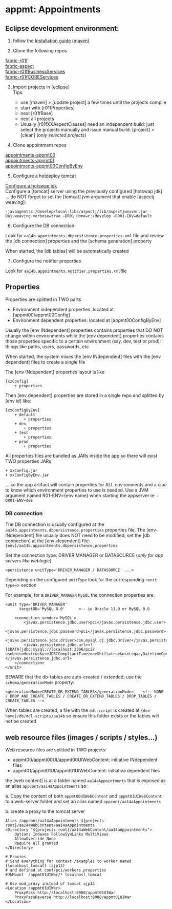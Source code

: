 # appmt: Appointments

## Eclipse development environment:

1. follow the [Installation guide (maven)](https://github.com/opendata-euskadi/fabric-r01f/blob/master/docs/eclipse/install/eclipse_maven_install.md9)

2. Clone the following repos

[fabric-r01f](https://github.com/opendata-euskadi/fabric-r01f.git)  
[fabric-aspect](https://github.com/opendata-euskadi/fabric-aspect.git)  
[fabric-r01fBusinessServices](https://github.com/opendata-euskadi/fabric-r01fBusinessServices.git)  
[fabric-r01fCOREServices](https://github.com/opendata-euskadi/fabric-r01fCOREServices.git)  

3. Import projects in [eclipse]  
Tips:  
	- use [maven] > [update project] a few times until the projects compile  
	- start with [r01fProperties]  
	- next [r01fBase]   
	- next all projects  
	- Usually [r01fXXAspectClasses] need an independent build: just select the projects manually and issue manual build: [project] > [clean] (*only selected projects*) 
	
	
4. Clone appointment repos

[appointments-appmt00](https://github.com/opendata-euskadi/appointments-appmt00.git)  
[appointments-appmt01](https://github.com/opendata-euskadi/appointments-appmt01.git)  
[appointments-appmt00ConfigByEnv](https://github.com/opendata-euskadi/appointments-appmt00ConfigByEnv.git)
	
5. Configure a hotdeploy tomcat

[Configure a hotswap jdk](https://github.com/opendata-euskadi/fabric-r01f/blob/master/docs/java/java-hotswap.md)  
Configure a [tomcat] server using the previously configured [hotswap jdk]  
... do NOT forget to set the [tomcat] jvm argument that enable [aspectj weaving]:

    -javaagent:c:/develop/local-libs/aspectj/lib/aspectjweaver.jar -Daj.weaving.verbose=true -DR01_Home=c:/develop -DR01-ENV=default

6. Configure the DB connection

Look for `aa14b.appointments.dbpersistence.properties.xml` file and review the [db connection] properties and the [schema generation] property  

When started, the [db tables] will be automatically created

7. Configure the notifier properties

Look for `aa14b.appointments.notifier.properties.xml`file 



## Properties

Properties are splitted in TWO parts  
- Environment independent properties: located at [appmt00/appmt00Config]  
- Environment dependent properties: located at [appmt00ConfigByEnv]  

Usually the [env INdependent] properties contains properties that DO NOT change within environments while the [env dependent] properties contains those properties specific to a certain environment (say, dev, test or prod): things like paths, users, passwords, etc

When started, the system _mixes_ the [env INdependent] files with the [env dependent] files to create a single file

The [env INdependent] properties layout is like

	[xxConfig]
		+ properties
	
Then [env dependent] properties are stored in a single repo and splitted by [env id] like:

	[xxConfigByEnv]
		+ default
			+ properties
		+ des
			+ properties
		+ test
			+ properties
		+ prod
			+ properties

All properties files are bundled as JARs inside the app so there will exist TWO properties JARs

	+ xxConfig.jar 
	+ xxConfigByEnv.jar

... so the app artifact will contain properties for ALL environments and a _clue_ to know which environment properties to use is needed. Use a JVM argument named R01-ENV={env name} when starting the appserver ie: `-DR01-ENV=des`

### DB connection

The DB connection is usually configured at the `aa14b.appointments.dbpersistence.properties` properties file.
The [env-INdependent] file usually does NOT need to be modified; set the [db connection] at the [env-dependent] file: `{env}/aa14b.appointments.dbpersistence.properties`

Set the connection type: DRIVER MANAGER or DATASOURCE (_only for app servers like weblogic_)

	<persistence unitType='DRIVER_MANAGER / DATASOURCE' ...>

Depending on the configured `unitType` look for the corresponding `<unit type=`> section

For example, for a `DRIVER_MANAGER` `MySQL` the connection properties are:

	<unit type='DRIVER_MANAGER'
		  targetDB='MySQL 8.0'		<-- ie Oracle 11.0 or MySQL 8.0

		<connection vendor='MySQL'>
			<javax.persistence.jdbc.user>pci</javax.persistence.jdbc.user>
			<javax.persistence.jdbc.password>pci</javax.persistence.jdbc.password>
			<javax.persistence.jdbc.driver>com.mysql.cj.jdbc.Driver</javax.persistence.jdbc.driver>
			<javax.persistence.jdbc.url><![CDATA[jdbc:mysql://localhost:3306/pci?useUnicode=true&useJDBCCompliantTimezoneShift=true&useLegacyDatetimeCode=false&serverTimezone=UTC]]></javax.persistence.jdbc.url>
		</connection>
	</unit>

BEWARE that the db-tables are auto-created / extended; use the `schema/generationMode` property:

	<generationMode>CREATE_OR_EXTEND_TABLES</generationMode>	<!-- NONE / DROP_AND_CREATE_TABLES / CREATE_OR_EXTEND_TABLES / DROP_TABLES / CREATE_TABLES -->

When tables are created, a file with the `ddl-script` is created at `{dev-home}/db/ddl-scripts/aa14b` so ensure this folder exists or the tables will not be created


## web resource files (images / scripts / styles...)

Web resource files are splitted in TWO projects:

- appmt00/appmt00UI/appmt00UIWebContent: initiative INdependent files
- appmt01/appmt01UI/appmt01UIWebContent: initiativa dependent files

the [web content] is at a folder named `aa14aAppointments` that is exposed as an alias `appcont/aa14aAppointments` so:

a. Copy the content of both `appmt00UIWebContent` and `appmt01UIWebContent` to a web-server folder and set an alias named `appcont/aa14aAppointments`

b. create a proxy to the tomcat server

	Alias /appcont/aa14aAppointments ${projects-root}/aa14aWebContent/aa14aAppointments
	<Directory "${projects-root}/aa14aWebContent/aa14aAppointments">
		Options Indexes FollowSymLinks MultiViews
		AllowOverride None
		Require all granted
	</Directory>
	
	# Proxies
	# Send everything for context /examples to worker named [localhost_tomcat] (ajp13)
	# and defined at conf/pci/workers.properties
	#JkMount  /appmt01UIWar/* localhost_tomcat
	
	# Use mod_proxy instead of tomcat ajp13
	<Location /appmt01UIWar>
		ProxyPass http://localhost:8080/appmt01UIWar
		ProxyPassReverse http://localhost:8080/appmt01UIWar
	</Location>








